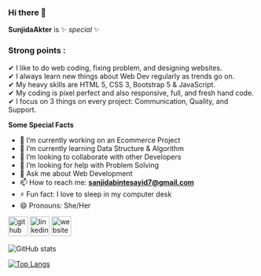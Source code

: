 ### Hi there 👋
**SunjidaAkter** is ✨ _special_ ✨

### Strong points :
 ✔ I like to do web coding, fixing problem, and designing websites. </br>
 ✔ I always learn new things about Web Dev regularly as trends go on. </br>
 ✔ My heavy skills are HTML 5, CSS 3, Bootstrap 5 & JavaScript. </br>
 ✔ My coding is pixel perfect and also responsive, full, and fresh hand code. </br>
 ✔ I focus on 3 things on every project: Communication, Quality, and Support. </br>


**Some Special Facts**

 - 🔭 I’m currently working on an Ecommerce Project
 - 🌱 I’m currently learning Data Structure & Algorithm
 - 👯 I’m looking to collaborate with other Developers
 - 🤔 I’m looking for help with Problem Solving
 - 💬 Ask me about Web Development
 - 📫 How to reach me: **sanjidabintesayid7@gmail.com**
 - ⚡ Fun fact: I love to sleep in my computer desk
 - 😄 Pronouns: She/Her

[<img src='https://cdn.jsdelivr.net/npm/simple-icons@3.0.1/icons/github.svg' alt='github' height='40'>](https://github.com/SunjidaAkter)    [<img src='https://cdn.jsdelivr.net/npm/simple-icons@3.0.1/icons/linkedin.svg' alt='linkedin' height='40'>](https://www.linkedin.com/in/https://www.linkedin.com/in/sanjida-akter-6804bb215//)     [<img src='https://cdn.jsdelivr.net/npm/simple-icons@3.0.1/icons/icloud.svg' alt='website' height='40'>](https://sunjida-akter-portfolio.netlify.app/)  



![GitHub stats](https://github-readme-stats.vercel.app/api?username=SunjidaAkter&show_icons=true&count_private=true)


[![Top Langs](https://github-readme-stats.vercel.app/api/top-langs/?username=SunjidaAkter)](https://github.com/anuraghazra/github-readme-stats)





